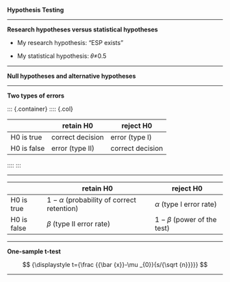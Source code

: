 **Hypothesis Testing**

<style>
.container{
  display: flex;
}
.col {
  flex: 1;
}
</style>
---

**Research hypotheses versus statistical hypotheses**


- My research hypothesis: “ESP exists”

- My statistical hypothesis: 𝜃≠0.5

---

**Null hypotheses and alternative hypotheses**

---

**Two types of errors**

::: {.container}
:::: {.col}

|             | retain H0        | reject H0        |
|-------------|------------------|------------------|
| H0 is true  | correct decision | error (type I)   |
| H0 is false | error (type II)  | correct decision |

::::
:::


---

|             | retain H0                                     | reject H0                     |
|-------------|-----------------------------------------------|-------------------------------|
| H0 is true  | $1-\alpha$ (probability of correct retention) | $\alpha$ (type I error rate)  |
| H0 is false | $\beta$ (type II error rate)                  | $1-\beta$  (power of the test)|

---

**One-sample t-test**


$$
{\displaystyle t={\frac {{\bar {x}}-\mu _{0}}{s/{\sqrt {n}}}}}
$$

---